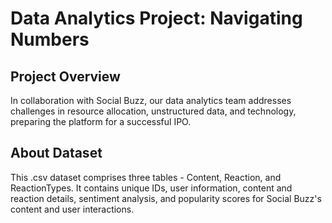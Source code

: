 # Data Analytics Project: Navigating Numbers
## Project Overview
In collaboration with Social Buzz, our data analytics team addresses challenges in resource allocation, unstructured data, and technology, preparing the platform for a successful IPO.
## About Dataset
This .csv dataset comprises three tables - Content, Reaction, and ReactionTypes. It contains unique IDs, user information, content and reaction details, sentiment analysis, and popularity scores for Social Buzz's content and user interactions.
